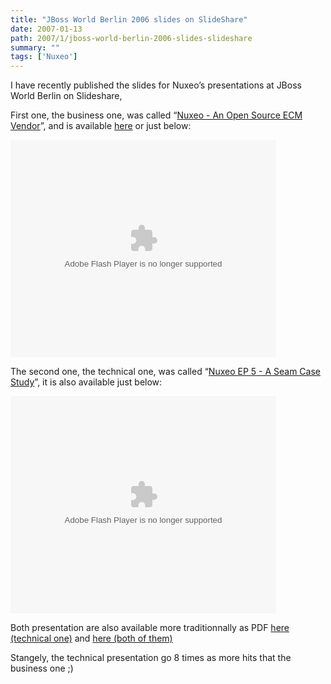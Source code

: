 ```yaml
---
title: "JBoss World Berlin 2006 slides on SlideShare"
date: 2007-01-13
path: 2007/1/jboss-world-berlin-2006-slides-slideshare
summary: ""
tags: ['Nuxeo']
---
```


<p>I have recently published the slides for Nuxeo&#8217;s presentations at JBoss World Berlin on Slideshare, </p>

<p>First one, the business one, was called &#8220;<a href="http://www.slideshare.net/sfermigier/nuxeo-an-open-source-ecm-software-vendor-15194">Nuxeo - An Open Source ECM Vendor</a>&#8221;, and is available <a href="http://www.slideshare.net/sfermigier/nuxeo-an-open-source-ecm-software-vendor-15194">here</a> or just below:</p>

<p><object type="application/x-shockwave-flash" data="https://s3.amazonaws.com:443/slideshare/ssplayer.swf?id=15194&amp;doc=nuxeo-an-open-source-ecm-software-vendor-15194-7003" width="425" height="348"><param name="movie" value="https://s3.amazonaws.com:443/slideshare/ssplayer.swf?id=15194&amp;doc=nuxeo-an-open-source-ecm-software-vendor-15194-7003"></object></p>

<p>The second one, the technical one, was called &#8220;<a href="http://www.slideshare.net/sfermigier/nuxeo-ep-5-open-source-enterprise-content-management-a-seam-case-study/">Nuxeo EP 5 - A Seam Case Study</a>&#8221;, it is also available just below:</p>

<p><object type="application/x-shockwave-flash" data="https://s3.amazonaws.com:443/slideshare/ssplayer.swf?id=15192&amp;doc=nuxeo-ep-5-open-source-enterprise-content-management-a-seam-case-study-670" width="425" height="348"><param name="movie" value="https://s3.amazonaws.com:443/slideshare/ssplayer.swf?id=15192&amp;doc=nuxeo-ep-5-open-source-enterprise-content-management-a-seam-case-study-670"></object></p>

<p>Both presentation are also available more traditionnally as PDF <a href="http://www.nuxeo.org/sections/about/slides/nuxeo-ep-5-seam-case/">here (technical one)</a> and <a href="http://blogs.nuxeo.com/sections/blogs/eric_barroca/2006_11_23_nuxeo-s-presentation-jboss-world-berlin-2006">here (both of them)</a></p>

<p>Stangely, the technical presentation go 8 times as more hits that the business one ;)</p> 

